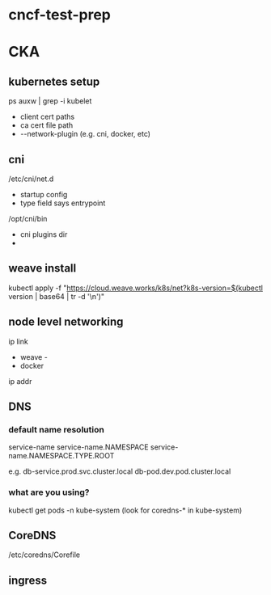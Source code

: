 # cncf-test-prep
# CKA 

## kubernetes setup

ps auxw | grep -i kubelet
* client cert paths
* ca cert file path
* --network-plugin (e.g. cni, docker, etc)

## cni

/etc/cni/net.d
* startup config
* type field says entrypoint

/opt/cni/bin
* cni plugins dir
* 

## weave install

kubectl apply -f "https://cloud.weave.works/k8s/net?k8s-version=$(kubectl version | base64 | tr -d '\n')"

## node level networking

ip link
* weave - 
* docker

ip addr

## DNS

### default name resolution
service-name
service-name.NAMESPACE
service-name.NAMESPACE.TYPE.ROOT

e.g.
db-service.prod.svc.cluster.local
db-pod.dev.pod.cluster.local

### what are you using?
kubectl get pods -n kube-system
(look for coredns-* in kube-system)


## CoreDNS
/etc/coredns/Corefile

## ingress

